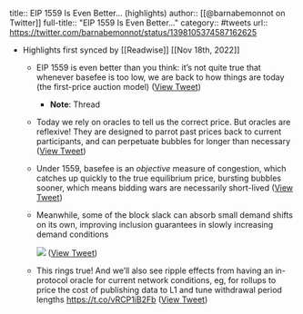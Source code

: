 title:: EIP 1559 Is Even Better... (highlights)
author:: [[@barnabemonnot on Twitter]]
full-title:: "EIP 1559 Is Even Better..."
category:: #tweets
url:: https://twitter.com/barnabemonnot/status/1398105374587162625

- Highlights first synced by [[Readwise]] [[Nov 18th, 2022]]
	- EIP 1559 is even better than you think: it’s not quite true that whenever basefee is too low, we are back to how things are today (the first-price auction model) ([View Tweet](https://twitter.com/barnabemonnot/status/1398105362830544897))
		- **Note**: Thread
	- Today we rely on oracles to tell us the correct price. But oracles are reflexive! They are designed to parrot past prices back to current participants, and can perpetuate bubbles for longer than necessary ([View Tweet](https://twitter.com/barnabemonnot/status/1398105364424314882))
	- Under 1559, basefee is an *objective* measure of congestion, which catches up quickly to the true equilibrium price, bursting bubbles sooner, which means bidding wars are necessarily short-lived ([View Tweet](https://twitter.com/barnabemonnot/status/1398105366051778569))
	- Meanwhile, some of the block slack can absorb small demand shifts on its own, improving inclusion guarantees in slowly increasing demand conditions 
	  
	  ![](https://pbs.twimg.com/media/E2cP8O4VoAE1q7a.jpg) ([View Tweet](https://twitter.com/barnabemonnot/status/1398105371990921219))
	- This rings true! And we’ll also see ripple effects from having an in-protocol oracle for current network conditions, eg, for rollups to price the cost of publishing data to L1 and tune withdrawal period lengths https://t.co/vRCP1iB2Fb ([View Tweet](https://twitter.com/barnabemonnot/status/1398105374587162625))